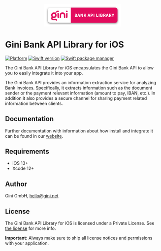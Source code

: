 <p align="center">
<img src="./GiniBank_Logo.png" width="250">
</p>

# Gini Bank API Library for iOS

[![Platform](https://img.shields.io/badge/platform-iOS-lightgrey.svg)]()
[![Swift version](https://img.shields.io/badge/swift-5.0-orange.svg)]()
[![Swift package manager](https://img.shields.io/badge/Swift_Package_Manager-compatible-orange?style=flat-square)]()


The Gini Bank API Library for iOS encapsulates the Gini Bank API to allow you to easily integrate it into your app.

The Gini Bank API provides an information extraction service for analyzing Bank invoices. Specifically, it extracts information such as the document sender or the payment relevant information (amount to pay, IBAN, etc.). In addition it also provides a secure channel for sharing payment related information between clients.

## Documentation

Further documentation with information about how install and integrate it can be found in our [website](https://developer.gini.net/gini-mobile-ios/GiniBankAPILibrary/index.html).

## Requirements

- iOS 13+
- Xcode 12+

## Author

Gini GmbH, hello@gini.net

## License

The Gini Bank API Library for iOS is licensed under a Private License. See [the license](https://developer.gini.net/gini-mobile-ios/GiniBankAPILibrary/license.html) for more info.

**Important:** Always make sure to ship all license notices and permissions with your application.


